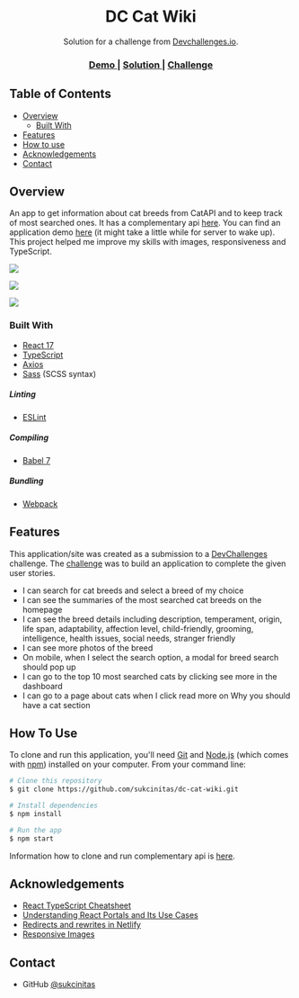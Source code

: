 <h1 align="center">DC Cat Wiki</h1>

<div align="center">
   Solution for a challenge from  <a href="http://devchallenges.io" target="_blank">Devchallenges.io</a>.
</div>

<div align="center">
  <h3>
    <a href="https://cats-wiki.netlify.app/">
      Demo
    </a>
    <span> | </span>
    <a href="https://devchallenges.io/solutions/JMXSO2MC3NWHkL3VUT1i">
      Solution
    </a>
    <span> | </span>
    <a href="https://devchallenges.io/challenges/f4NJ53rcfgrP6sBMD2jt">
      Challenge
    </a>
  </h3>
</div>

<!-- TABLE OF CONTENTS -->

## Table of Contents

- [Overview](#overview)
  - [Built With](#built-with)
- [Features](#features)
- [How to use](#how-to-use)
- [Acknowledgements](#acknowledgements)
- [Contact](#contact)

<!-- OVERVIEW -->

## Overview

An app to get information about cat breeds from CatAPI and to keep track of most searched ones. It has a complementary api [here](https://github.com/sukcinitas/dc-cat-wiki-api). You can find an application demo [here](https://cats-wiki.netlify.app/) (it might take a little while for server to wake up).
This project helped me improve my skills with images, responsiveness and TypeScript. 

![](https://github.com/sukcinitas/media/blob/master/cat-wiki/CatWiki01.gif)

![](https://github.com/sukcinitas/media/blob/master/cat-wiki/CatWIki02.gif)

![](https://github.com/sukcinitas/media/blob/master/cat-wiki/CatWIki03.gif)


### Built With

- [React 17](https://reactjs.org/)
- [TypeScript](https://www.typescriptlang.org/)
- [Axios](https://www.npmjs.com/package/axios)
- [Sass](https://sass-lang.com/) (SCSS syntax)


##### Linting

- [ESLint](https://eslint.org/)

##### Compiling 

- [Babel 7](https://babeljs.io/)

##### Bundling

- [Webpack](https://webpack.js.org/)


## Features

This application/site was created as a submission to a [DevChallenges](https://devchallenges.io/challenges) challenge. The [challenge](https://devchallenges.io/challenges/f4NJ53rcfgrP6sBMD2jt) was to build an application to complete the given user stories.

- I can search for cat breeds and select a breed of my choice
- I can see the summaries of the most searched cat breeds on the homepage
- I can see the breed details including description, temperament, origin, life span, adaptability, affection level, child-friendly, grooming, intelligence, health issues, social needs, stranger friendly
- I can see more photos of the breed
- On mobile, when I select the search option, a modal for breed search should pop up
- I can go to the top 10 most searched cats by clicking see more in the dashboard
- I can go to a page about cats when I click read more on Why you should have a cat section

## How To Use

To clone and run this application, you'll need [Git](https://git-scm.com) and [Node.js](https://nodejs.org/en/download/) (which comes with [npm](http://npmjs.com)) installed on your computer. From your command line:

```bash
# Clone this repository
$ git clone https://github.com/sukcinitas/dc-cat-wiki.git

# Install dependencies
$ npm install

# Run the app
$ npm start
```
Information how to clone and run complementary api is [here](https://github.com/sukcinitas/dc-cat-wiki-api).

## Acknowledgements

- [React TypeScript Cheatsheet](https://react-typescript-cheatsheet.netlify.app/)
- [Understanding React Portals and Its Use Cases](https://blog.bitsrc.io/understanding-react-portals-ab79827732c7)
- [Redirects and rewrites in Netlify](https://docs.netlify.com/routing/redirects/)
- [Responsive Images](https://developer.mozilla.org/en-US/docs/Learn/HTML/Multimedia_and_embedding/Responsive_images)

## Contact

- GitHub [@sukcinitas](https://{github.com/sukcinitas/})
